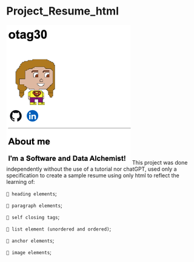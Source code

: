 # Project_Resume_html

![alt text](imageReadme.png)
This project was done independently without the use of a tutorial nor chatGPT, used only a specification to create a sample resume using only html to reflect the learning of:

`📝 heading elements`;

`📝 paragraph elements`;

`📝 self closing tags`;

`📝 list element (unordered and ordered)`;

`📝 anchor elements`;

`📝 image elements`;
